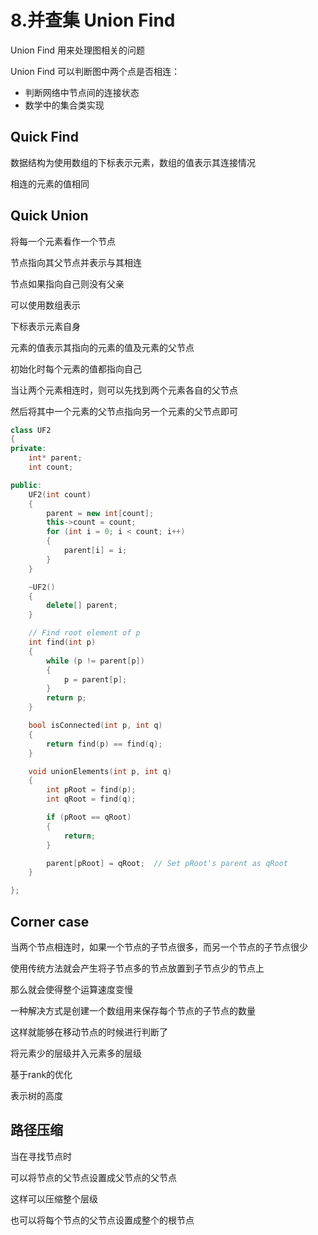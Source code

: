 # 8.并查集 Union Find

Union Find 用来处理图相关的问题

Union Find 可以判断图中两个点是否相连：

+ 判断网络中节点间的连接状态
+ 数学中的集合类实现



## Quick Find

数据结构为使用数组的下标表示元素，数组的值表示其连接情况

相连的元素的值相同



## Quick Union

将每一个元素看作一个节点

节点指向其父节点并表示与其相连

节点如果指向自己则没有父亲



可以使用数组表示

下标表示元素自身

元素的值表示其指向的元素的值及元素的父节点

初始化时每个元素的值都指向自己



当让两个元素相连时，则可以先找到两个元素各自的父节点

然后将其中一个元素的父节点指向另一个元素的父节点即可

```C++
class UF2
{
private:
	int* parent;
	int count;

public:
	UF2(int count)
	{
		parent = new int[count];
		this->count = count;
		for (int i = 0; i < count; i++)
		{
			parent[i] = i;
		}
	}

	~UF2()
	{
		delete[] parent;
	}

	// Find root element of p
	int find(int p)
	{
		while (p != parent[p])
		{
			p = parent[p];
		}
		return p;
	}

	bool isConnected(int p, int q)
	{
		return find(p) == find(q);
	}

	void unionElements(int p, int q)
	{
		int pRoot = find(p);
		int qRoot = find(q);

		if (pRoot == qRoot)
		{
			return;
		}

		parent[pRoot] = qRoot;	// Set pRoot's parent as qRoot
	}

};
```



## Corner case

当两个节点相连时，如果一个节点的子节点很多，而另一个节点的子节点很少

使用传统方法就会产生将子节点多的节点放置到子节点少的节点上

那么就会使得整个运算速度变慢

一种解决方式是创建一个数组用来保存每个节点的子节点的数量

这样就能够在移动节点的时候进行判断了

将元素少的层级并入元素多的层级



基于rank的优化

表示树的高度



## 路径压缩

当在寻找节点时

可以将节点的父节点设置成父节点的父节点

这样可以压缩整个层级



也可以将每个节点的父节点设置成整个的根节点







